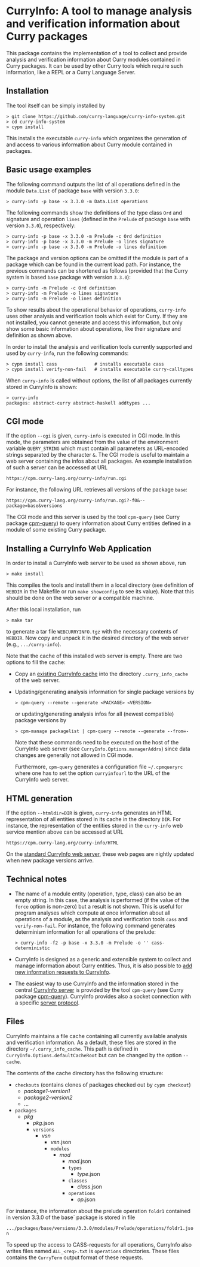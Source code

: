 CurryInfo: A tool to manage analysis and verification information about Curry packages
======================================================================================

This package contains the implementation of a tool to collect and
provide analysis and verification information about Curry modules
contained in Curry packages.
It can be used by other Curry tools which require such information,
like a REPL or a Curry Language Server.

Installation
------------

The tool itself can be simply installed by

    > git clone https://github.com/curry-language/curry-info-system.git
    > cd curry-info-system
    > cypm install

This installs the executable `curry-info` which organizes the generation of
and access to various information about Curry module contained in packages.

Basic usage examples
--------------------

The following command outputs the list of
all operations defined in the module `Data.List` of package `base`
with version `3.3.0`:

    > curry-info -p base -x 3.3.0 -m Data.List operations

The following commands show the definitions of the type class `Ord`
and signature and operation `lines` (defined in the `Prelude` of
package `base` with version `3.3.0`), respectively:

    > curry-info -p base -x 3.3.0 -m Prelude -c Ord definition
    > curry-info -p base -x 3.3.0 -m Prelude -o lines signature
    > curry-info -p base -x 3.3.0 -m Prelude -o lines definition

The package and version options can be omitted if the module is part
of a package which can be found in the current load path.
For instance, the previous commands can be shortened as follows
(provided that the Curry system is based `base` package with version `3.3.0`):

    > curry-info -m Prelude -c Ord definition
    > curry-info -m Prelude -o lines signature
    > curry-info -m Prelude -o lines definition

To show results about the operational behavior of operations,
`curry-info` uses other analysis and verification tools which exist for
Curry. If they are not installed, you cannot generate and access
this information, but only show some basic information about operations,
like their signature and definition as shown above.

In order to install the analysis and verification tools currently
supported and used by `curry-info`, run the following commands:

    > cypm install cass              # installs executable cass
    > cypm install verify-non-fail   # installs executable curry-calltypes

When `curry-info` is called without options, the list of all packages
currently stored in CurryInfo is shown:

    > curry-info
    packages: abstract-curry abstract-haskell addtypes ...


CGI mode
--------

If the option `--cgi` is given, `curry-info` is executed in CGI mode.
In this mode, the parameters are obtained from the value of the
environment variable `QUERY_STRING` which must contain all parameters
as URL-encoded strings separated by the character `&`.
The CGI mode is useful to maintain a web server containing
the infos about all packages. An example installation of such a server
can be accessed at URL

    https://cpm.curry-lang.org/curry-info/run.cgi

For instance, the following URL retrieves all versions of the package `base`:

    https://cpm.curry-lang.org/curry-info/run.cgi?-f0&--package=base&versions

The CGI mode and this server is used by the tool `cpm-query`
(see Curry package [cpm-query](https://cpm.curry-lang.org/pkgs/cpm-query.html))
to query information about Curry entities defined in a module of some
existing Curry package.


Installing a CurryInfo Web Application
--------------------------------------

In order to install a CurryInfo web server to be used as shown above, run

    > make install

This compiles the tools and install them in a local directory (see definition
of `WEBDIR` in the Makefile or run `make showconfig` to see its value).
Note that this should be done on the web server or a compatible machine.

After this local installation, run

    > make tar

to generate a tar file `WEBCURRYINFO.tgz` with the necessary contents of
`WEBDIR`. Now copy and unpack it in the desired directory of the web server
(e.g., `.../curry-info`).

Note that the cache of this installed web server is empty.
There are two options to fill the cache:

* Copy an [existing CurryInfo cache](https://cpm.curry-lang.org/curry-info/HTML/CURRYINFOCACHE.tgz)
  into the directory `.curry_info_cache` of the web server.

* Updating/generating analysis information for single package versions by

      > cpm-query --remote --generate <PACKAGE> <VERSION>

  or updating/generating analysis infos for all (newest compatible) package
  versions by

      > cpm-manage packagelist | cpm-query --remote --generate --from=-

  Note that these commands need to be executed on the host of the
  CurryInfo web server (see `CurryInfo.Options.managerAddrs`)
  since data changes are generally not allowed in CGI mode.

  Furthermore, `cpm-query` generates a configuration file `~/.cpmqueryrc`
  where one has to set the option `curryinfourl` to the URL of the
  CurryInfo web server.


HTML generation
---------------

If the option `--htmldir=DIR` is given, `curry-info` generates an HTML
representation of all entities stored in its cache in the directory `DIR`.
For instance, the representation of the entities stored in the
`curry-info` web service mention above can be accessed at URL

    https://cpm.curry-lang.org/curry-info/HTML

On the
[standard CurryInfo web server](https://cpm.curry-lang.org/curry-info/),
these web pages are nightly updated when new package versions arrive.


Technical notes
---------------

- The name of a module entity (operation, type, class) can also be
  an empty string. In this case, the analysis is performed
  (if the value of the `force` option is non-zero)
  but a result is not shown. This is useful for program analyses
  which compute at once information about all operations of a module,
  as the analysis and verification tools `cass` and `verify-non-fail`.
  For instance, the following command generates determinism information
  for all operations of the prelude:

      > curry-info -f2 -p base -x 3.3.0 -m Prelude -o '' cass-deterministic

- CurryInfo is designed as a generic and extensible system to collect and
  manage information about Curry entities. Thus, it is also possible to
  [add new information requests to CurryInfo](specifications/AddingRequests.md).

- The easiest way to use CurryInfo and the information stored in the central
  [CurryInfo server](https://cpm.curry-lang.org/curry-info/HTML/)
  is provided by the tool `cpm-query`
  (see Curry package [cpm-query](https://cpm.curry-lang.org/pkgs/cpm-query.html)).
  CurryInfo provides also a socket connection with a specific
  [server protocol](specifications/ServerProtocol.md).

Files
-----

CurryInfo maintains a file cache containing all currently available
analysis and verification information.
As a default, these files are stored in the directory `~/.curry_info_cache`.
This path is defined in `CurryInfo.Options.defaultCacheRoot` but
can be changed by the option `--cache`.

The contents of the cache directory has the following structure:

- `checkouts` (contains clones of packages checked out by `cypm checkout`)
    - *package1*-*version1*
    - *package2*-*version2*
    - ...
- `packages`
    - *pkg*
        - *pkg*.json
        - `versions`
            - *vsn*
                - *vsn*.json
                - `modules`
                    - *mod*
                        - *mod*.json
                        - `types`
                            - *type*.json
                        - `classes`
                            - *class*.json
                        - `operations`
                            - *op*.json

For instance, the information about the prelude operation `foldr1`
contained in version 3.3.0 of the base` package is stored in file

`.../packages/base/versions/3.3.0/modules/Prelude/operations/foldr1.json`

To speed up the access to CASS-requests for all operations,
CurryInfo also writes files named `ALL_<req>.txt` is `operations`
directories. These files contains the `CurryTerm` output format
of these requests.
